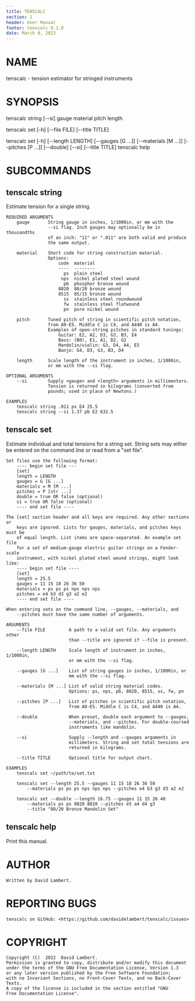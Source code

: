 ```yaml
---
title: TENSCALC
section: 1
header: User Manual
footer: tenscalc 0.1.0
date: March 9, 2022
---
```


# NAME
tenscalc - tension estimator for stringed instruments

# SYNOPSIS
tenscalc string [--si] gauge material pitch length

tenscalc set [-h] [--file FILE] [--title TITLE]

tenscalc set [-h] [--length LENGTH] [--gauges [G ...]]
                    [--materials [M ...]] [--pitches [P ...]]
                    [--double] [--si] [--title TITLE]
tenscalc help

# SUBCOMMANDS
## tenscalc string
Estimate tension for a single string.

    REQUIRED ARGUMENTS
        gauge       String gauge in inches, 1/1000in, or mm with the
                    --si flag. Inch gauges may optionally be in thousandths
                    of an inch: "11" or ".011" are both valid and produce
                    the same output.

        material    Short code for string construction material.
                    Options:
                        code  material
                        ----  --------
                          ps  plain steel
                         nps  nickel plated steel wound
                          pb  phosphor bronze wound
                        8020  80/20 bronze wound
                        8515  85/15 bronze wound
                          ss  stainless steel roundwound
                          fw  stainless steel flatwound
                          pn  pure nickel wound

        pitch       Tuned pitch of string in scientific pitch notation,
                    from A0-E5. Middle C is C4, and A440 is A4. 
                    Examples of open-string pitches in standard tunings:
                        Guitar: E2, A2, D3, G3, B3, E4
                        Bass: (B0), E1, A1, D2, G2
                        Mandolin/violin: G3, D4, A4, E5
                        Banjo: G4, D3, G3, B3, D4

        length      Scale length of the instrument in inches, 1/1000in,
                    or mm with the --si flag.

    OPTIONAL ARGUMENTS
        --si        Supply <gauge> and <length> arguments in millimenters.
                    Tension is returned in kilograms (converted from
                    pounds; used in place of Newtons.)

    EXAMPLES
        tenscalc string .011 ps E4 25.5
        tenscalc string --si 1.37 pb E2 632.5

## tenscalc set
Estimate individual and total tensions for a string set. String sets may
    either be entered on the command line or read from a "set file".

    Set files use the following format:
        ---- begin set file ---
        [set]
        length = LENGTH
        gauges = G [G ...]
        materials = M [M ...]
        pitches = P [str ...]
        double = true OR false (optional)
        si = true OR false (optional)
        ---- end set file ----

    The [set] section header and all keys are required. Any other sections or
        keys are ignored. Lists for gauges, materials, and pitches keys must be
        of equal length. List items are space-separated. An example set file 
        for a set of medium-gauge electric guitar strings on a Fender-scale
        instrument, with nickel plated steel wound strings, might look like:
        ---- begin set file ----
        [set]
        length = 25.5
        gauges = 11 15 18 26 36 50
        materials = ps ps ps nps nps nps
        pitches = e4 b3 d3 g3 a2 e2
        ---- end set file ----

    When entering sets on the command line, --gauges, --materials, and
        --pitches must have the same number of arguments.

    ARGUMENTS
        --file FILE         A path to a valid set file. Any arguments other
                            than --title are ignored if --file is present.
        
        --length LENGTH     Scale length of instrument in inches, 1/1000in,
                            or mm with the --si flag.

        --gauges [G ...]    List of string gauges in inches, 1/1000in, or
                            mm with the --si flag.
        
        --materials [M ...] List of valid string material codes.
                            Options: ps, nps, pb, 8020, 8515, ss, fw, pn

        --pitches [P ...]   List of pitches in scientific pitch notation,
                            from A0-E5. Middle C is C4, and A440 is A4.

        --double            When preset, double each argument to --gauges,
                            --materials, and --pitches. For double-coursed
                            instruments like mandolin.

        --si                Supply --length and --gauges arguments in
                            millimeters. String and set total tensions are
                            returned in kilograms.

        --title TITLE       Optional title for output chart.

    EXAMPLES
        tenscalc set ~/path/to/set.txt

        tenscalc set --length 25.5 --gauges 11 15 18 26 36 50
            --materials ps ps ps nps nps nps --pitches e4 b3 g3 d3 a2 e2

        tenscalc set --double --length 16.75 --gauges 11 15 26 40
            --materials ps ps 8020 8020 --pitches e5 a4 d4 g3
            --title "80/20 Bronze Mandolin Set"

## tenscalc help
Print this manual.

# AUTHOR
    Written by David Lambert.

# REPORTING BUGS
    tenscalc on GitHub: <https://github.com/davidelambert/tenscalc/issues>

# COPYRIGHT
    Copyright (C)  2022  David Lambert.
    Permission is granted to copy, distribute and/or modify this document
    under the terms of the GNU Free Documentation License, Version 1.3
    or any later version published by the Free Software Foundation;
    with no Invariant Sections, no Front-Cover Texts, and no Back-Cover Texts.
    A copy of the license is included in the section entitled "GNU
    Free Documentation License".
